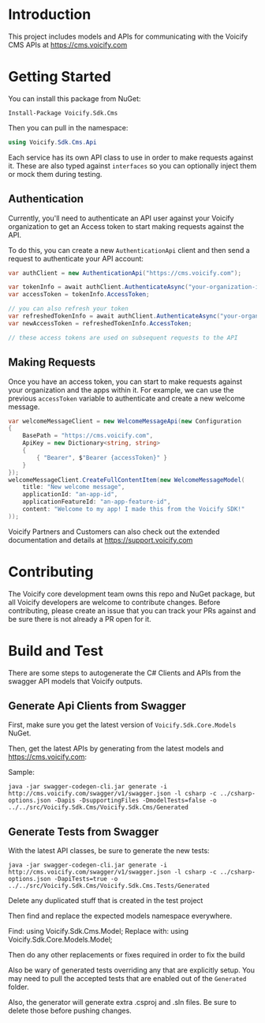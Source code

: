 # Introduction 

This project includes models and APIs for communicating with the Voicify CMS APIs at https://cms.voicify.com

# Getting Started

You can install this package from NuGet:

```
Install-Package Voicify.Sdk.Cms
```

Then you can pull in the namespace:

```csharp
using Voicify.Sdk.Cms.Api
```

Each service has its own API class to use in order to make requests against it. These are also typed against `interfaces` so you can optionally inject them or mock them during testing.

## Authentication

Currently, you'll need to authenticate an API user against your Voicify organization to get an Access token to start making requests against the API.

To do this, you can create a new `AuthenticationApi` client and then send a request to authenticate your API account:

```csharp
var authClient = new AuthenticationApi("https://cms.voicify.com");

var tokenInfo = await authClient.AuthenticateAsync("your-organization-id", "your-organization-secret", "password", "your-api-user-name", "your-api-user-password");
var accessToken = tokenInfo.AccessToken;

// you can also refresh your token
var refreshedTokenInfo = await authClient.AuthenticateAsync("your-organization-id", "your-organization-secret", "refresh_token", "your-api-user-name", null, "your-refresh-token");
var newAccessToken = refreshedTokenInfo.AccessToken;

// these access tokens are used on subsequent requests to the API

```

## Making Requests

Once you have an access token, you can start to make requests against your organization and the apps within it. For example, we can use the previous `accessToken` variable to authenticate and create a new welcome message.

```csharp
var welcomeMessageClient = new WelcomeMessageApi(new Configuration
{
    BasePath = "https://cms.voicify.com",
    ApiKey = new Dictionary<string, string> 
    {
        { "Bearer", $"Bearer {accessToken}" }
    }
});
welcomeMessageClient.CreateFullContentItem(new WelcomeMessageModel(
    title: "New welcome message",
    applicationId: "an-app-id",
    applicationFeatureId: "an-app-feature-id",
    content: "Welcome to my app! I made this from the Voicify SDK!"
));
```

Voicify Partners and Customers can also check out the extended documentation and details at https://support.voicify.com

# Contributing

The Voicify core development team owns this repo and NuGet package, but all Voicify developers are welcome to contribute changes. Before contributing, please create an issue that you can track your PRs against and be sure there is not already a PR open for it.

# Build and Test

There are some steps to autogenerate the C# Clients and APIs from the swagger API models that Voicify outputs.

## Generate Api Clients from Swagger

First, make sure you get the latest version of `Voicify.Sdk.Core.Models` NuGet.

Then, get the latest APIs by generating from the latest models and https://cms.voicify.com:

Sample:

```
java -jar swagger-codegen-cli.jar generate -i http://cms.voicify.com/swagger/v1/swagger.json -l csharp -c ../csharp-options.json -Dapis -DsupportingFiles -DmodelTests=false -o ../../src/Voicify.Sdk.Cms/Voicify.Sdk.Cms/Generated
```


## Generate Tests from Swagger

With the latest API classes, be sure to generate the new tests:

```
java -jar swagger-codegen-cli.jar generate -i http://cms.voicify.com/swagger/v1/swagger.json -l csharp -c ../csharp-options.json -DapiTests=true -o ../../src/Voicify.Sdk.Cms/Voicify.Sdk.Cms.Tests/Generated
```

Delete any duplicated stuff that is created in the test project

Then find and replace the expected models namespace everywhere.

Find: using Voicify.Sdk.Cms.Model;
Replace with: using Voicify.Sdk.Core.Models.Model;

Then do any other replacements or fixes required in order to fix the build

Also be wary of generated tests overriding any that are explicitly setup. You may need to pull the accepted tests that are enabled out of the `Generated` folder.

Also, the generator will generate extra .csproj and .sln files. Be sure to delete those before pushing changes.